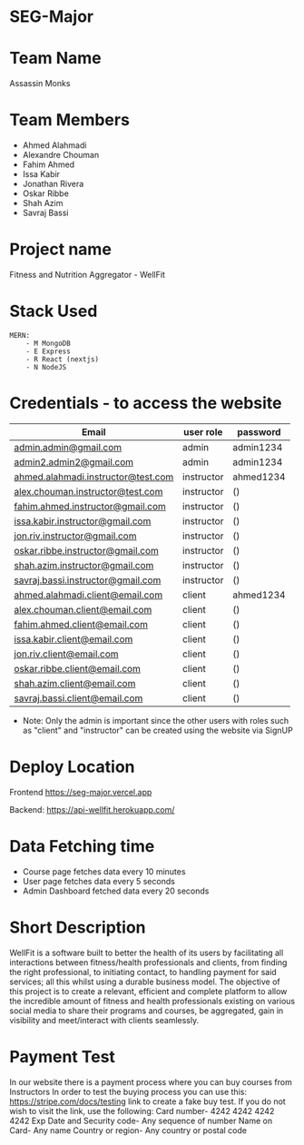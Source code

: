 # SEG-Major

# Team Name

   Assassin Monks

# Team Members

   - Ahmed Alahmadi
   - Alexandre Chouman
   - Fahim Ahmed
   - Issa Kabir
   - Jonathan Rivera
   - Oskar Ribbe
   - Shah Azim
   - Savraj Bassi

# Project name

   Fitness and Nutrition Aggregator - WellFit

# Stack Used

    MERN:
        - M MongoDB
        - E Express
        - R React (nextjs)
        - N NodeJS

# Credentials - to access the website

| Email                              | user role  | password  |
| ---------------------------------- | ---------- | --------- |
| admin.admin@gmail.com              | admin      | admin1234 |
| admin2.admin2@gmail.com            | admin      | admin1234 |
| ahmed.alahmadi.instructor@test.com | instructor | ahmed1234 |
| alex.chouman.instructor@test.com   | instructor | ()        |
| fahim.ahmed.instructor@gmail.com   | instructor | ()        |
| issa.kabir.instructor@gmail.com    | instructor | ()        |
| jon.riv.instructor@gmail.com       | instructor | ()        |
| oskar.ribbe.instructor@gmail.com   | instructor | ()        |
| shah.azim.instructor@gmail.com     | instructor | ()        |
| savraj.bassi.instructor@gmail.com  | instructor | ()        |
| ahmed.alahmadi.client@email.com    | client     | ahmed1234 |
| alex.chouman.client@email.com      | client     | ()        |
| fahim.ahmed.client@email.com       | client     | ()        |
| issa.kabir.client@email.com        | client     | ()        |
| jon.riv.client@email.com           | client     | ()        |
| oskar.ribbe.client@email.com       | client     | ()        |
| shah.azim.client@email.com         | client     | ()        |
| savraj.bassi.client@email.com      | client     | ()        |

- Note: Only the admin is important since the other users with roles such as "client" and "instructor" can be created using the website via SignUP

# Deploy Location

Frontend
https://seg-major.vercel.app

Backend:
https://api-wellfit.herokuapp.com/

# Data Fetching time

   * Course page fetches data every 10 minutes
   * User page fetches data every 5 seconds
   * Admin Dashboard fetched data every 20 seconds

# Short Description

   WellFit is a software built to better the health of its users by facilitating all interactions between fitness/health professionals and clients, from finding the right professional, to initiating contact, to handling payment for said services; all this whilst using a durable business model. The objective of this project is to create a relevant, efficient and complete platform to allow the incredible amount of fitness and health professionals existing on various social media to share their programs and courses, be aggregated, gain in visibility and meet/interact with clients seamlessly.

# Payment Test

   In our website there is a payment process where you can buy courses from Instructors
   In order to test the buying process you can use this: https://stripe.com/docs/testing link to create a fake buy test.
   If you do not wish to visit the link, use the following:
   Card number- 4242 4242 4242 4242
   Exp Date and Security code- Any sequence of number
   Name on Card- Any name
   Country or region- Any country or postal code
